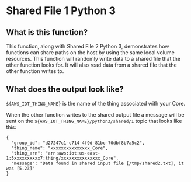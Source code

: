 # Shared File 1 Python 3

## What is this function?

This function, along with Shared File 2 Python 3, demonstrates how functions can share paths on the host
by using the same local volume resources. This function will randomly write data to a shared file that
the other function looks for. It will also read data from a shared file that the other function writes to.

## What does the output look like?

`${AWS_IOT_THING_NAME}` is the name of the thing associated with your Core.

When the other function writes to the shared output file a message will be sent on the `${AWS_IOT_THING_NAME}/python3/shared/1` topic that looks like this:

```
{
  "group_id": "d27247c1-c714-4f9d-81bc-70dbf8b7a5c2",
  "thing_name": "xxxxxxxxxxxxxxx_Core",
  "thing_arn": "arn:aws:iot:us-east-1:5xxxxxxxxxx7:thing/xxxxxxxxxxxxxxx_Core",
  "message": "Data found in shared input file [/tmp/shared2.txt], it was [5.23]"
}
```
